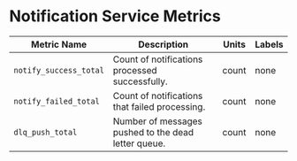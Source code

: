 # Notification Service Metrics

| Metric Name | Description | Units | Labels |
| --- | --- | --- | --- |
| `notify_success_total` | Count of notifications processed successfully. | count | none |
| `notify_failed_total` | Count of notifications that failed processing. | count | none |
| `dlq_push_total` | Number of messages pushed to the dead letter queue. | count | none |
